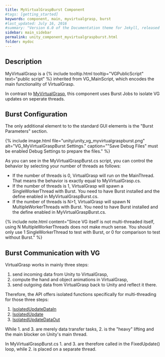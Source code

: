 ```yaml
---
title: MyVirtualGraspBurst Component
#tags: [getting_started]
keywords: component, main, myvirtualgrasp, burst
#last_updated: July 16, 2016
#summary: "Version 6.0 of the Documentation theme for Jekyll, released July 4, 2016, implements relative links so you can view the files offline or on any server without configuring urls and baseurls. Additionally, you can store pages in subdirectories. Templates for alerts and images are available."
sidebar: main_sidebar
permalink: unity_component_myvirtualgraspburst.html
folder: mydoc
---
```


## Description

MyVirtualGrasp is a {% include tooltip.html tooltip="VGPublicScript" text="public script" %} inherited from VG_MainScript, which encodes the main functionality of VirtualGrasp.

In contrast to [MyVirtualGrasp](unity_component_myvirtualgrasp.html), this component uses Burst Jobs to isolate VG updates on seperate threads.

<!--{% include note.html content="The use of Burst is experimental and has not shown much of performance improvement in tested applications." %}-->

## Burst Configuration

The only additional element to to the standard GUI elements is the "Burst Parameters" section.

{% include image.html file="unity/unity_vg_myvirtualgraspburst.png" alt="VG_MyVirtualGraspBurst Settings." caption="\"Save Debug Files\" must be enabled Debug Settings to prepare the files." %}

As you can see in the MyVirtualGraspBurst.cs script, you can control the behavior by selecting your number of threads as follows:

* If the number of threads is 0, VirtualGrasp will run on the MainThread. That means the behavior is exactly equal to MyVirtualGrasp.cs.
* If the number of threads is 1, VirtualGrasp will spawn a SingleWorkerThread with Burst. You need to have Burst installed and the define enabled in MyVirtualGraspBurst.cs.
* If the number of threads is N>1, VirtualGrasp will spawn N MultipleWorkerThreads with Burst. You need to have Burst installed and the define enabled in MyVirtualGraspBurst.cs.

{% include note.html content="Since VG itself is not multi-threaded itself, using N MultipleWorkerThreads does not make much sense. You should only use 1 SingleWorkerThread to test with Burst, or 0 for comparison to test without Burst." %}

## Burst Communication with VG

VirtualGrasp works in mainly three steps: 

1. send incoming data from Unity to VirtualGrasp,
2. compute the hand and object animations in VirtualGrasp,
3. send outgoing data from VirtualGrasp back to Unity and reflect it there. 

Therefore, the API offers isolated functions specifically for multi-threading for those three steps:

1. [IsolatedUpdateDataIn](virtualgrasp_unityapi.html#isolatedupdatedatain)
2. [IsolatedUpdate](virtualgrasp_unityapi.html#isolatedupdate)
3. [IsolatedUpdateDataOut](virtualgrasp_unityapi.html#isolatedupdatedataout)

While 1. and 3. are merely data transfer tasks, 2. is the "heavy" lifting and the main blocker on Unity's main thread.

In MyVirtualGraspBurst.cs 1. and 3. are therefore called in the FixedUpdate() loop, while 2. is placed on a separate thread.
